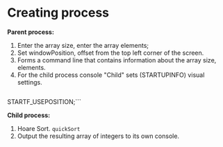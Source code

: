 # Creating process

**Parent process:**  
1) Enter the array size, enter the array elements;  
2) Set windowPosition, offset from the top left corner of the screen.  
3) Forms a command line that contains information about the array size, elements.  
4) For the child process console "Child" sets (STARTUPINFO) visual settings.
>```STARTUPINFO startupInfo;  PROCESS_INFORMATION processInfo;  ZeroMemory(&startupInfo, sizeof(STARTUPINFO));  startupInfo.cb = sizeof(STARTUPINFO);  startupInfo.dwX = windowPosition;  startupInfo.dwFlags 
 STARTF_USEPOSITION;```

**Child process:**  
1) Hoare Sort. `quickSort`  
2) Output the resulting array of integers to its own console.  
